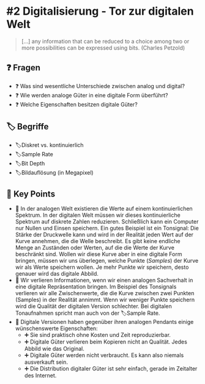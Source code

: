 # \#2 Digitalisierung - Tor zur digitalen Welt

> \[...\] any information that can be reduced to a choice among two or more possibilities can be expressed using bits. \(Charles Petzold\)

## ❓ Fragen 

* ❓ Was sind wesentliche Unterschiede zwischen analog und digital?
* ❓ Wie werden analoge Güter in eine digitale Form überführt?
* ❓ Welche Eigenschaften besitzen digitale Güter?

## 🏷 Begriffe

* 🏷Diskret vs. kontinuierlich
* 🏷Sample Rate
* 🏷Bit Depth
* 🏷Bildauflösung \(in Megapixel\)

## 🔑 Key Points

* 🔑 In der analogen Welt existieren die Werte auf einem kontinuierlichen Spektrum. In der digitalen Welt müssen wir dieses kontinuierliche Spektrum auf diskrete Zahlen reduzieren. Schließlich kann ein  Computer nur Nullen und Einsen speichern. Ein gutes Beispiel ist ein Tonsignal: Die Stärke der Druckwelle kann und wird in der Realität jeden Wert auf der Kurve annehmen, die die Welle beschreibt. Es gibt keine endliche Menge an Zuständen oder Werten, auf die die Werte der Kurve beschränkt sind. Wollen wir diese Kurve aber in eine digitale Form bringen, müssen wir uns überlegen, welche Punkte \(_Samples_\) der Kurve wir als Werte speichern wollen. Je mehr Punkte wir speichern, desto genauer wird das digitale Abbild. 
* 🔑 Wir verlieren Informationen, wenn wir einen analogen Sachverhalt in eine digitale Repräsentation bringen. Im Beispiel des Tonsignals verlieren wir alle Zwischenwerte, die die Kurve zwischen zwei Punkten \(Samples\) in der Realität annimmt. Wenn wir weniger Punkte speichern wird die Qualität der digitalen Version schlechter. Bei digitalen Tonaufnahmen spricht man auch von der 🏷Sample Rate. 
* 🔑 Digitale Versionen haben gegenüber ihren analogen Pendants einige wünschenswerte Eigenschaften: 
  * ➕ Sie sind praktisch ohne Kosten und Zeit reproduzierbar.
  * ➕ Digitale Güter verlieren beim Kopieren nicht an Qualität. Jedes Abbild wie das Original.
  * ➕ Digitale Güter werden nicht verbraucht. Es kann also niemals ausverkauft sein.
  * ➕ Die Distribution digitaler Güter ist sehr einfach, gerade im Zeitalter des Internet.

